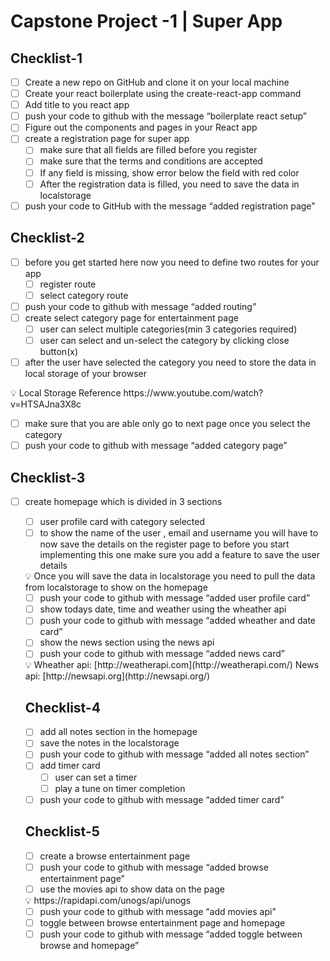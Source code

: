 # Capstone Project -1 | Super App



## Checklist-1

- [ ]  Create a new repo on GitHub and clone it on your local machine
- [ ]  Create your react boilerplate using the create-react-app command
- [ ]  Add title to you react app
- [ ]  push your code to github with the message “boilerplate react setup”
- [ ]  Figure out the components and pages in your React app
- [ ]  create a registration page for super app
    - [ ]  make sure that all fields are filled before you register
    - [ ]  make sure that the terms and conditions are accepted
    - [ ]  If any field is missing, show error below the field with red color
    - [ ]  After the registration data is filled, you need to save the data in localstorage
- [ ]  push your code to GitHub with the message “added registration page”

## Checklist-2

- [ ]  before you get started here now you need to define two routes for your app
    - [ ]  register route
    - [ ]  select category route
- [ ]  push your code to github with message “added routing”
- [ ]  create select category page for entertainment page
    - [ ]  user can select multiple categories(min 3 categories required)
    - [ ]  user can select and un-select the category by clicking close button(x)
- [ ]  after the user have selected the category you need to store the data in local storage of your browser

<aside>
💡 Local Storage Reference https://www.youtube.com/watch?v=HTSAJna3X8c

</aside>

- [ ]  make sure that you are able only go to next page once you select the category
- [ ]  push your code to github with message “added category page”

## Checklist-3

- [ ]  create homepage which is divided in 3 sections
    - [ ]  user profile card with category selected
    - [ ]  to show the name of the user , email and username you will have to now save the details on the register page to before you start implementing this one make sure you add a feature to save the user details
    
    <aside>
    💡 Once you will save the data in localstorage you need to pull the data from localstorage to show on the homepage
    
    </aside>
    
    - [ ]  push your code to github with message “added user profile card”
    - [ ]  show todays date, time and weather using the wheather api
    - [ ]  push your code to github with message “added wheather and date card”
    - [ ]  show the news section using the news api
    - [ ]  push your code to github with message “added news card”
    
    <aside>
    💡 Wheather api: [http://weatherapi.com](http://weatherapi.com/)
    News api: [http://newsapi.org](http://newsapi.org/)
    
    </aside>
    
    ## Checklist-4
    
    - [ ]  add all notes section in the homepage
    - [ ]  save the notes in the localstorage
    - [ ]  push your code to github with message “added all notes section”
    - [ ]  add timer card
        - [ ]  user can set a timer
        - [ ]  play a tune on timer completion
    - [ ]  push your code to github with message “added timer card”
    
    ## Checklist-5
    
    - [ ]  create a browse entertainment page
    - [ ]  push your code to github with message “added browse entertainment page”
    - [ ]  use the movies api to show data on the page
    
    <aside>
    💡 https://rapidapi.com/unogs/api/unogs
    
    </aside>
    
    - [ ]  push your code to github with message “add movies api”
    - [ ]  toggle between browse entertainment page and homepage
    - [ ]  push your code to github with message “added toggle between browse and homepage”
